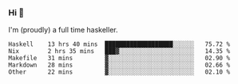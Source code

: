 ### Hi 👋

I'm (proudly) a full time haskeller.

<!--START_SECTION:waka-->

```text
Haskell    13 hrs 40 mins  ███████████████████░░░░░░   75.72 %
Nix        2 hrs 35 mins   ███▓░░░░░░░░░░░░░░░░░░░░░   14.35 %
Makefile   31 mins         ▓░░░░░░░░░░░░░░░░░░░░░░░░   02.90 %
Markdown   28 mins         ▓░░░░░░░░░░░░░░░░░░░░░░░░   02.66 %
Other      22 mins         ▓░░░░░░░░░░░░░░░░░░░░░░░░   02.10 %
```

<!--END_SECTION:waka-->
